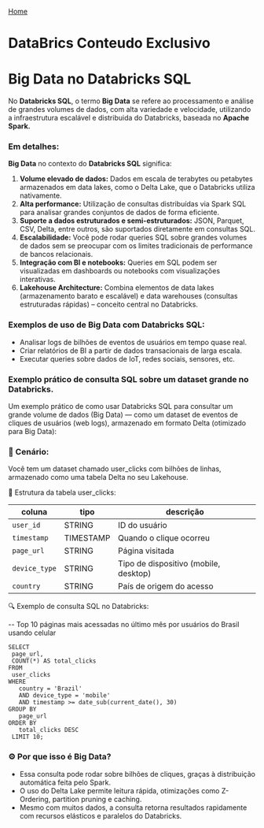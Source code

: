 <div> 
<p><a href="https://github.com/JosiTubaroski/Fundamentos_Engenharia">Home</a></p>
</div> 

# DataBrics Conteudo Exclusivo

# Big Data no Databricks SQL

No <b>Databricks SQL</b>, o termo <b>Big Data</b> se refere ao processamento e análise de grandes volumes de dados, com alta variedade e velocidade, utilizando a infraestrutura escalável e distribuida do Databricks, baseada no <b>Apache Spark.</b>

### Em detalhes:

<b>Big Data</b> no contexto do <b>Databricks SQL</b> significa:

1. <b>Volume elevado de dados:</b> Dados em escala de terabytes ou petabytes armazenados em data lakes, como o Delta Lake, que o Databricks utiliza nativamente.
2. <b>Alta performance:</b> Utilização de consultas distribuídas via Spark SQL para analisar grandes conjuntos de dados de forma eficiente.
3. <b>Suporte a dados estruturados e semi-estruturados:</b> JSON, Parquet, CSV, Delta, entre outros, são suportados diretamente em consultas SQL.
4. <b>Escalabilidade:</b> Você pode rodar queries SQL sobre grandes volumes de dados sem se preocupar com os limites tradicionais de performance de bancos relacionais.
5. <b>Integração com BI e notebooks:</b> Queries em SQL podem ser visualizadas em dashboards ou notebooks com visualizações interativas.
6. <b>Lakehouse Architecture:</b> Combina elementos de data lakes (armazenamento barato e escalável) e data warehouses (consultas estruturadas rápidas) – conceito central no Databricks.

### Exemplos de uso de Big Data com Databricks SQL:

- Analisar logs de bilhões de eventos de usuários em tempo quase real.
- Criar relatórios de BI a partir de dados transacionais de larga escala.
- Executar queries sobre dados de IoT, redes sociais, sensores, etc.

### Exemplo prático de consulta SQL sobre um dataset grande no Databricks.

Um exemplo prático de como usar Databricks SQL para consultar um grande volume de dados (Big Data) — como um dataset de eventos de cliques de usuários (web logs), armazenado em formato Delta (otimizado para Big Data):

### 🧠 Cenário:

Você tem um dataset chamado user_clicks com bilhões de linhas, armazenado como uma tabela Delta no seu Lakehouse.

📘 Estrutura da tabela user_clicks:

| coluna        | tipo      | descrição                             |
| ------------- | --------- | ------------------------------------- |
| `user_id`     | STRING    | ID do usuário                         |
| `timestamp`   | TIMESTAMP | Quando o clique ocorreu               |
| `page_url`    | STRING    | Página visitada                       |
| `device_type` | STRING    | Tipo de dispositivo (mobile, desktop) |
| `country`     | STRING    | País de origem do acesso              |


🔍 Exemplo de consulta SQL no Databricks:

-- Top 10 páginas mais acessadas no último mês por usuários do Brasil usando celular

    SELECT
     page_url,
     COUNT(*) AS total_clicks
    FROM
     user_clicks
    WHERE
       country = 'Brazil'
       AND device_type = 'mobile'
       AND timestamp >= date_sub(current_date(), 30)
    GROUP BY
       page_url
    ORDER BY
       total_clicks DESC
     LIMIT 10;


### ⚙️ Por que isso é Big Data?

- Essa consulta pode rodar sobre bilhões de cliques, graças à distribuição automática feita pelo Spark.
- O uso do Delta Lake permite leitura rápida, otimizações como Z-Ordering, partition pruning e caching.
- Mesmo com muitos dados, a consulta retorna resultados rapidamente com recursos elásticos e paralelos do Databricks.
